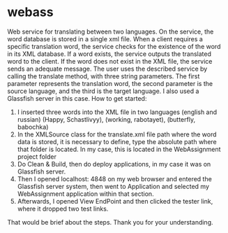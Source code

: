 # webass
Web service for translating between two languages. On the service, the word database is stored in a single xml file.
When a client requires a specific translation word, the service checks for the existence of the word in its XML database.
If a word exists, the service outputs the translated word to the client.
If the word does not exist in the XML file, the service sends an adequate message.
The user uses the described service by calling the translate method, with three string parameters.
The first parameter represents the translation word, the second parameter is the source language, and the third is the target language.
I also used a Glassfish server in this case.
How to get started:

1. I inserted three words into the XML file in two languages (english and russian)
(Happy, Schastlivyy), (working, rabotayet), (butterfly, babochka)
2. In the XMLSource class for the translate.xml file path where the word data is stored, it is necessary to define, type the absolute path where that folder is located.
In my case, this is located in the WebAssignment project folder
3. Do Clean & Build, then do deploy applications, in my case it was on Glassfish server.
4. Then I opened localhost: 4848 on my web browser and entered the Glassfish server system, then went to Application and selected my WebAssignment application within that section.
5. Afterwards, I opened View EndPoint and then clicked the tester link, where it dropped two test links.

That would be brief about the steps.
Thank you for your understanding.
